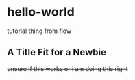 # hello-world
tutorial thing from flow
## A Title Fit for a Newbie
~~unsure if this works or i am doing this right~~
